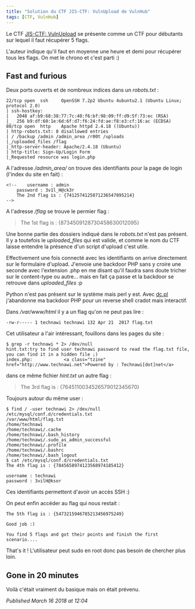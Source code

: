 ```yaml
---
title: "Solution du CTF JIS-CTF: VulnUpload de VulnHub"
tags: [CTF, VulnHub]
---
```


Le CTF [JIS-CTF: VulnUpload](https://www.vulnhub.com/entry/jis-ctf-vulnupload,228/) se présente comme un CTF pour débutants sur lequel il faut récupérer 5 flags.  

L'auteur indique qu'il faut en moyenne une heure et demi pour récupérer tous les flags. On met le chrono et c'est parti :)   

Fast and furious
----------------

Deux ports ouverts et de nombreux indices dans un *robots.txt* :  

```plain
22/tcp open  ssh     OpenSSH 7.2p2 Ubuntu 4ubuntu2.1 (Ubuntu Linux; protocol 2.0)
| ssh-hostkey:
|   2048 af:b9:68:38:77:7c:40:f6:bf:98:09:ff:d9:5f:73:ec (RSA)
|_  256 b9:df:60:1e:6d:6f:d7:f6:24:fd:ae:f8:e3:cf:16:ac (ECDSA)
80/tcp open  http    Apache httpd 2.4.18 ((Ubuntu))
| http-robots.txt: 8 disallowed entries
| / /backup /admin /admin_area /r00t /uploads
|_/uploaded_files /flag
|_http-server-header: Apache/2.4.18 (Ubuntu)
| http-title: Sign-Up/Login Form
|_Requested resource was login.php
```

A l'adresse */admin\_area/* on trouve des identifiants pour la page de login (l'index du site en fait) :  

```plain
<!--	username : admin
	password : 3v1l_H@ck3r
	The 2nd flag is : {7412574125871236547895214}
-->
```

A l'adresse */flag* se trouve le permier flag :  

> The 1st flag is : {8734509128730458630012095}

Une bonne partie des dossiers indiqué dans le *robots.txt* n'est pas présent. Il y a toutefois le *uploaded\_files* qui est valide, et comme le nom du CTF laisse entendre la présence d'un script d'upload c'est utile.  

Effectivement une fois connecté avec les identifiants on arrive directement sur le formulaire d'upload. J'envoie une backdoor PHP sans y croire une seconde avec l'extension .php en me disant qu'il faudra sans doute tricher sur le content-type ou autre... mais en fait ça passe et la backdoor se retrouve dans *uploaded\_files* :p   

Python n'est pas présent sur le système mais perl y est. Avec [dc.pl](https://raw.githubusercontent.com/nikicat/web-malware-collection/master/Backdoors/PL/dc.pl) j'abandonne ma backdoor PHP pour un reverse shell cradot mais interactif.  

Dans */var/www/html* il y a un flag qu'on ne peut pas lire :  

```plain
-rw-r----- 1 technawi technawi 132 Apr 21  2017 flag.txt
```

Cet utilisateur a l'air intéressant, fouillons dans les pages du site :  

```plain
$ grep -r technawi * 2> /dev/null
hint.txt:try to find user technawi password to read the flag.txt file, you can find it in a hidden file ;)
index.php:            <a class="tzine" href="http://www.technawi.net">Powered by : Technawi[dot]net</a>
```

dans ce même fichier *hint.txt* un autre flag :  

> The 3rd flag is : {7645110034526579012345670}

Toujours autour du même user :  

```plain
$ find / -user technawi 2> /dev/null
/etc/mysql/conf.d/credentials.txt
/var/www/html/flag.txt
/home/technawi
/home/technawi/.cache
/home/technawi/.bash_history
/home/technawi/.sudo_as_admin_successful
/home/technawi/.profile
/home/technawi/.bashrc
/home/technawi/.bash_logout
$ cat /etc/mysql/conf.d/credentials.txt
The 4th flag is : {7845658974123568974185412}

username : technawi
password : 3vilH@ksor
```

Ces identifiants permettent d'avoir un accès SSH :)   

On peut enfin accéder au flag qui nous restait :  

```plain
The 5th flag is : {5473215946785213456975249}

Good job :)

You find 5 flags and got their points and finish the first scenario....
```

That's it ! L'utilisateur peut sudo en root donc pas besoin de chercher plus loin.  

Gone in 20 minutes
------------------

Voilà c'était vraiment du basique mais on était prévenu.

*Published March 16 2018 at 12:04*
